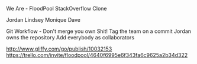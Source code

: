 We Are - FloodPool
StackOverflow Clone

Jordan
Lindsey
Monique
Dave

Git Workflow -
Don't merge you own Shit!
Tag the team on a commit
Jordan owns the repository
Add everybody as collaborators

http://www.gliffy.com/go/publish/10032153
https://trello.com/invite/floodpool/4640f6995e6f343fa6c9625a2b34d322
